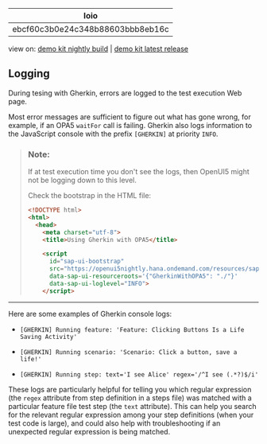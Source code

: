 <!-- loioebcf60c3b0e24c348b88603bbb8eb16c -->

| loio |
| -----|
| ebcf60c3b0e24c348b88603bbb8eb16c |

<div id="loio">

view on: [demo kit nightly build](https://openui5nightly.hana.ondemand.com/#/topic/ebcf60c3b0e24c348b88603bbb8eb16c) | [demo kit latest release](https://openui5.hana.ondemand.com/#/topic/ebcf60c3b0e24c348b88603bbb8eb16c)</div>

## Logging

During tesing with Gherkin, errors are logged to the test execution Web page.

Most error messages are sufficient to figure out what has gone wrong, for example, if an OPA5 `waitFor` call is failing. Gherkin also logs information to the JavaScript console with the prefix `[GHERKIN]` at priority `INFO`.

> ### Note:  
> If at test execution time you don't see the logs, then OpenUI5 might not be logging down to this level.
> 
> Check the bootstrap in the HTML file:
> 
> ``` html
> <!DOCTYPE html>
> <html>
>   <head>
>     <meta charset="utf-8">
>     <title>Using Gherkin with OPA5</title>
> 
>     <script
>       id="sap-ui-bootstrap"
>       src="https://openui5nightly.hana.ondemand.com/resources/sap-ui-core.js"
>       data-sap-ui-resourceroots='{"GherkinWithOPA5": "./"}'
>       data-sap-ui-loglevel="INFO">
>     </script>
> ```

***

Here are some examples of Gherkin console logs:

-   `[GHERKIN] Running feature: 'Feature: Clicking Buttons Is a Life Saving Activity'`

-   `[GHERKIN] Running scenario: 'Scenario: Click a button, save a life!'`

-   `[GHERKIN] Running step: text='I see Alice' regex='/^I see (.*?)$/i'`


These logs are particularly helpful for telling you which regular expression \(the `regex` attribute from step definition in a steps file\) was matched with a particular feature file test step \(the `text` attribute\). This can help you search for the relevant regular expression among your step definitions \(when your test code is large\), and could also help with troubleshooting if an unexpected regular expression is being matched.

